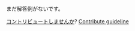 
まだ解答例がないです。

[コントリビュートしませんか](https://github.com/BFEdev/BFE.dev-solutions/blob/main/question/b-strong-i-em_ja.md)?  [Contribute guideline](https://github.com/BFEdev/BFE.dev-solutions#how-to-contribute)
